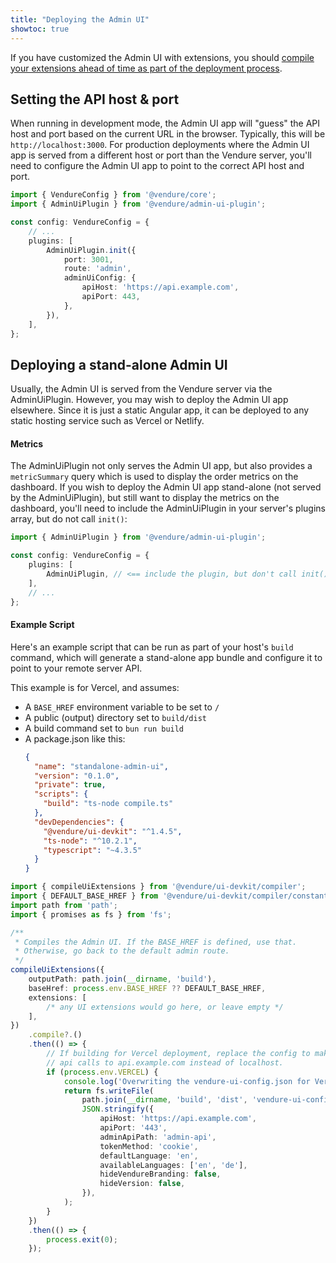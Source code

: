 ```yaml
---
title: "Deploying the Admin UI"
showtoc: true
---
```



If you have customized the Admin UI with extensions, you should [compile your extensions ahead of time as part of the deployment process](/guides/extending-the-admin-ui/getting-started/#compiling-as-a-deployment-step).

## Setting the API host & port

When running in development mode, the Admin UI app will "guess" the API host and port based on the current URL in the browser. Typically, this will
be `http://localhost:3000`. For production deployments where the Admin UI app is served from a different host or port than the Vendure server, you'll need to
configure the Admin UI app to point to the correct API host and port.

```ts title="src/vendure-config.ts"
import { VendureConfig } from '@vendure/core';
import { AdminUiPlugin } from '@vendure/admin-ui-plugin';

const config: VendureConfig = {
    // ...
    plugins: [
        AdminUiPlugin.init({
            port: 3001,
            route: 'admin',
            adminUiConfig: {
                apiHost: 'https://api.example.com',
                apiPort: 443,
            },
        }),
    ],
};
```

## Deploying a stand-alone Admin UI

Usually, the Admin UI is served from the Vendure server via the AdminUiPlugin. However, you may wish to deploy the Admin UI app elsewhere. Since it is just a static Angular app, it can be deployed to any static hosting service such as Vercel or Netlify.

#### Metrics

The AdminUiPlugin not only serves the Admin UI app, but also provides a `metricSummary` query which is used to display the order metrics on the dashboard. If you wish to deploy the Admin UI app stand-alone (not served by the AdminUiPlugin), but still want to display the metrics on the dashboard, you'll need to include the AdminUiPlugin in your server's plugins array, but do not call `init()`:

```ts title="src/vendure-config.ts"
import { AdminUiPlugin } from '@vendure/admin-ui-plugin';

const config: VendureConfig = {
    plugins: [
        AdminUiPlugin, // <== include the plugin, but don't call init()
    ],
    // ...
};
```

#### Example Script

Here's an example script that can be run as part of your host's `build` command, which will generate a stand-alone app bundle and configure it to point to your remote server API.

This example is for Vercel, and assumes:

* A `BASE_HREF` environment variable to be set to `/`
* A public (output) directory set to `build/dist`
* A build command set to `bun run build`
* A package.json like this:
    ```json title="package.json"
    {
      "name": "standalone-admin-ui",
      "version": "0.1.0",
      "private": true,
      "scripts": {
        "build": "ts-node compile.ts"
      },
      "devDependencies": {
        "@vendure/ui-devkit": "^1.4.5",
        "ts-node": "^10.2.1",
        "typescript": "~4.3.5"
      }
    }
    ```

```ts title="compile.ts"
import { compileUiExtensions } from '@vendure/ui-devkit/compiler';
import { DEFAULT_BASE_HREF } from '@vendure/ui-devkit/compiler/constants';
import path from 'path';
import { promises as fs } from 'fs';

/**
 * Compiles the Admin UI. If the BASE_HREF is defined, use that.
 * Otherwise, go back to the default admin route.
 */
compileUiExtensions({
    outputPath: path.join(__dirname, 'build'),
    baseHref: process.env.BASE_HREF ?? DEFAULT_BASE_HREF,
    extensions: [
        /* any UI extensions would go here, or leave empty */
    ],
})
    .compile?.()
    .then(() => {
        // If building for Vercel deployment, replace the config to make 
        // api calls to api.example.com instead of localhost.
        if (process.env.VERCEL) {
            console.log('Overwriting the vendure-ui-config.json for Vercel deployment.');
            return fs.writeFile(
                path.join(__dirname, 'build', 'dist', 'vendure-ui-config.json'),
                JSON.stringify({
                    apiHost: 'https://api.example.com',
                    apiPort: '443',
                    adminApiPath: 'admin-api',
                    tokenMethod: 'cookie',
                    defaultLanguage: 'en',
                    availableLanguages: ['en', 'de'],
                    hideVendureBranding: false,
                    hideVersion: false,
                }),
            );
        }
    })
    .then(() => {
        process.exit(0);
    });
```

